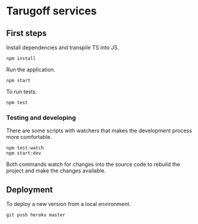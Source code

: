 # Tarugoff services

## First steps

Install dependencies and transpile TS into JS.

```shell script
npm install
```

Run the application.

```shell script
npm start
```

To run tests.

```shell script
npm test
```

### Testing and developing

There are some scripts with watchers that makes the development process more comfortable.

```shell script
npm test:watch
npm start:dev
```

Both commands watch for changes into the source code to rebuild the project and make the changes available.

## Deployment

To deploy a new version from a local environment.

```shell script
git push heroku master
```